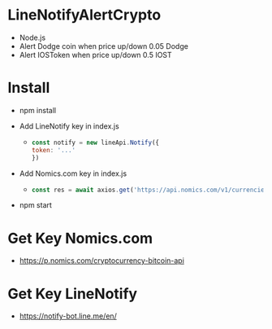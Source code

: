 # LineNotifyAlertCrypto
- Node.js
- Alert Dodge coin when price up/down 0.05 Dodge
- Alert IOSToken when price up/down 0.5 IOST

# Install
- npm install
* Add LineNotify key in index.js
  * ```javascript
    const notify = new lineApi.Notify({
    token: '...' 
    })
    ```
* Add Nomics.com key in index.js
  * ```javascript
    const res = await axios.get('https://api.nomics.com/v1/currencies/ticker?key=<....>&ids=DOGE,IOST&convert=THB&per-page=100&page=1').then(response => response.data)
    ```
- npm start

# Get Key Nomics.com
- https://p.nomics.com/cryptocurrency-bitcoin-api

# Get Key LineNotify
- https://notify-bot.line.me/en/
